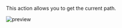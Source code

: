 This action allows you to get the current path.

![preview](/images/route/actions/getPathname-en.png)